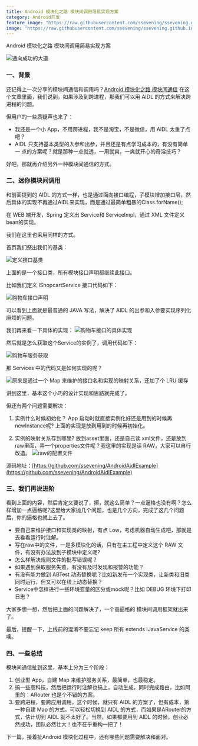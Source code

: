 ```yaml
---
title: Android 模块化之路 模块间调用简易实现方案
category: Android开发
feature_image: "https://raw.githubusercontent.com/ssevening/ssevening.github.io/master/assets/android.png"
image: "https://raw.githubusercontent.com/ssevening/ssevening.github.io/master/assets/android.png"
---
```


Android 模块化之路 模块间调用简易实现方案

<!-- more -->

![通向成功的大道](http://upload-images.jianshu.io/upload_images/5649240-3e3d52796bb4ebd3.jpg?imageMogr2/auto-orient/strip%7CimageView2/2/w/1240 "通向成功的大道")


### 一、背景

还记得上一次分享的模块间通信和调用吗？[Android 模块化之路 模块间通信](https://www.jianshu.com/p/8a42e9c80c04) 在这个文章里面，我们说到，如果涉及到跨进程，那我们可以用 AIDL 的方式来解决跨进程的问题。

但用户的一些质疑声也来了：

* 我还是一个小 App，不用跨进程，我不是淘宝，不是微信，用 AIDL 太重了点吧？
* AIDL 只支持基本类型的入参和出参，并且还是有点学习成本的，有没有简单一 点的方案呢？就是那种一点就透，一用就爽，一爽就开心的奇淫技巧？

好吧，那就再介绍另外一种模块间通信的方式。

### 二、迷你模块间调用

和前面提到的 AIDL 的方式一样，也是通过面向接口编程，子模块增加接口层，然后具体的实现不再通过AIDL来实现，而是通过最简单粗暴的Class.forName();

在 WEB 端开发，Spring 定义出 Service和 ServiceImpl，通过 XML 文件定义bean的实现。

我们在这里也采用同样的方式。

首页我们祭出我们的基类：

![定义接口基类](http://upload-images.jianshu.io/upload_images/5649240-9567aaff92803d2d.png?imageMogr2/auto-orient/strip%7CimageView2/2/w/1240)


上面的是一个接口类，所有模块接口声明都继续此接口。

比如我们定义 IShopcartService 接口代码如下：

![购物车接口声明](http://upload-images.jianshu.io/upload_images/5649240-a2eb0dbfc33ab9a2.png?imageMogr2/auto-orient/strip%7CimageView2/2/w/1240)


可以看到上面就是最普通的 JAVA 写法，解决了 AIDL 的出参和入参要实现序列化麻烦的问题。

我们再来看一下具体的实现：
![购物车接口的具体实现](http://upload-images.jianshu.io/upload_images/5649240-d26e9f5b96734202.png?imageMogr2/auto-orient/strip%7CimageView2/2/w/1240)


然后就是怎么获取这个Service的实例了，调用代码如下：

![购物车服务获取](http://upload-images.jianshu.io/upload_images/5649240-b2ec86b13a6362e1.png?imageMogr2/auto-orient/strip%7CimageView2/2/w/1240)


那 Services 中的代码又是如何实现的呢？

![原来是通过一个 Map 来维护的接口名和实现的映射关系，还加了个 LRU 缓存](http://upload-images.jianshu.io/upload_images/5649240-9ab17e9633381aef.png?imageMogr2/auto-orient/strip%7CimageView2/2/w/1240)

讲到这里，基本这个小巧的设计实现和思路就完成了。

但还有两个问题需要解决：

1. 实例什么时候初始化？ App 启动时就直接实例化好还是用到的时候再newInstance呢? 上面的实现是放到用到的时候再初始化。

2. 实例的映射关系存到哪里?  放到asset里面，还是自己读 xml文件，还是放到raw里面，弄一个properties文件呢？我这里的实现是读 RAW，大家可以自行改造。
![raw的配置文件](http://upload-images.jianshu.io/upload_images/5649240-615b77d71aad31ec.png?imageMogr2/auto-orient/strip%7CimageView2/2/w/1240)

源码地址：[https://github.com/ssevening/AndroidAidlExample](https://github.com/ssevening/AndroidAidlExample)

### 三、我们再说进阶

看到上面的内容，然后肯定又要说了，擦，就这么简单？一点逼格也没有啊？怎么样增加一点逼格呢?这里给大家抛几个问题，也是几个方向，完成了这几个问题后，你的逼格也就上去了。

* 要自己来维护接口和实现类的映射，有点 Low，考虑机器自动生成吧，那就是去看看运行时注解。
* 写在raw中的文件，一是多模块化的话，只有在主工程中定义这个 RAW 文件，有没有办法放到子模块中定义呢?
* 怎么样解决规则文件的批写错误呢？
* 如果遇到获取服务失败，有没有及时发现和报警的功能？
* 有没有能力做到 ABTest 动态替换呢？比如新发布一个实现类，让新类和旧类同时运行，但又可以在线上动态替换？
* Service中怎样进行一些环境变量的区分或mock呢？比如 DEBUG 环境下打印日志？

大家多想一想，然后把上面的问题解决了，一个高逼格的 模块间调用框架就出来了。

最后，提醒一下，上线前的混淆不要忘记 keep 所有 extends IJavaService 的类噢。


###  四、一些总结

模块间通信扯到这里，基本上分为三个阶段：
1. 创业型 App，自建 Map 来维护服务关系，最简单，也最稳定。
2. 搞一些高科技，然后把运行时注解也搞上，自动生成，同时完成路由，比如阿里的：ARouter 也是个不错的方案。
3. 要跨进程，要跨应用调用，这个时候，就只有 AIDL 的方案了，但有成本，第一种自建 Map 的方式，可以轻松切换到 AIDL 的方式，而如果是ARouter的方式，估计切到 AIDL 就不太好了。当然，如果都要用到 AIDL 的时候，创业必然成功，团队必然壮大！也不在乎重构一把了！


下一篇，接着扯Android 模块化过程中，还有哪些问题需要解决和面对。

